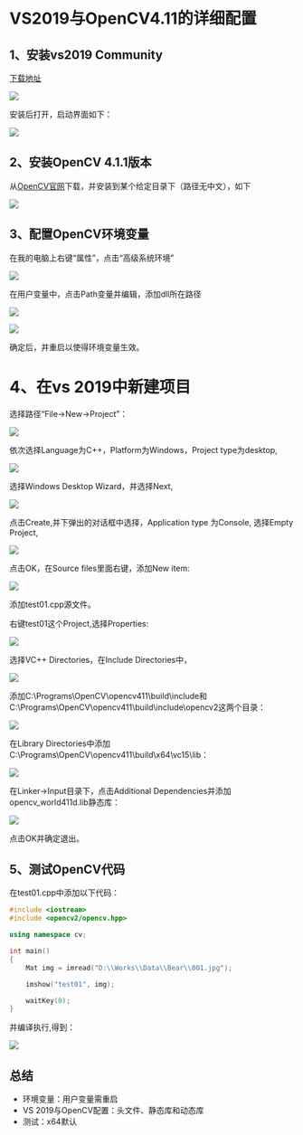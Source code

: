 # VS2019与OpenCV4.11的详细配置

## 1、安装vs2019 Community

[下载地址](https://visualstudio.microsoft.com/)

![](./Images/001.png)

安装后打开，启动界面如下：

![](./Images/002.png)

## 2、安装OpenCV 4.1.1版本

从[OpenCV官网](https://www.opencv.org)下载，并安装到某个给定目录下（路径无中文），如下

![](./Images/003.png)

## 3、配置OpenCV环境变量

在我的电脑上右键“属性”，点击“高级系统环境”

![](./Images/004.png)

在用户变量中，点击Path变量并编辑，添加dll所在路径

![](./Images/005.png)

![](./Images/006.png)

确定后，并重启以使得环境变量生效。


# 4、在vs 2019中新建项目

选择路径“File->New->Project”：

![](./Images/007.png)

依次选择Language为C++，Platform为Windows，Project type为desktop,

![](./Images/008.png)

选择Windows Desktop Wizard，并选择Next,

![](./Images/009.png)

点击Create,并下弹出的对话框中选择，Application type 为Console, 选择Empty Project,

![](./Images/010.png)

点击OK，在Source files里面右键，添加New item:

![](./Images/011.png)


添加test01.cpp源文件。

右键test01这个Project,选择Properties:

![](./Images/012.png)

选择VC++ Directories，在Include Directories中，

![](./Images/013.png)


添加C:\Programs\OpenCV\opencv411\build\include和C:\Programs\OpenCV\opencv411\build\include\opencv2这两个目录：

![](./Images/014.png)


在Library Directories中添加C:\Programs\OpenCV\opencv411\build\x64\vc15\lib：

![](./Images/015.png)

在Linker->Input目录下，点击Additional Dependencies并添加opencv_world411d.lib静态库：

![](./Images/016.png)

点击OK并确定退出。

## 5、测试OpenCV代码

在test01.cpp中添加以下代码：

```C++
#include <iostream>
#include <opencv2/opencv.hpp>

using namespace cv;

int main()
{
	Mat img = imread("D:\\Works\\Data\\Bear\\001.jpg");

	imshow("test01", img);

	waitKey(0);
}
```
并编译执行,得到：

![](./Images/017.png)

## 总结

- 环境变量：用户变量需重启
- VS 2019与OpenCV配置：头文件、静态库和动态库
- 测试：x64默认
